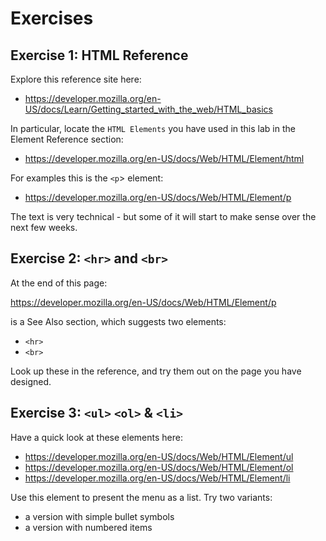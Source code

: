 # Exercises

## Exercise 1: HTML Reference

Explore this reference site here:

- <https://developer.mozilla.org/en-US/docs/Learn/Getting_started_with_the_web/HTML_basics>

In particular, locate the `HTML Elements` you have used in this lab in the Element Reference section:

- <https://developer.mozilla.org/en-US/docs/Web/HTML/Element/html>

For examples this is the `<p`> element:

- <https://developer.mozilla.org/en-US/docs/Web/HTML/Element/p>

The text is very technical - but some of it will start to make sense over the next few weeks.

## Exercise 2: `<hr>` and `<br>`

At the end of this page:

<https://developer.mozilla.org/en-US/docs/Web/HTML/Element/p>

is a See Also section, which suggests two elements:

- `<hr>`
- `<br>`

Look up these in the reference, and try them out on the page you have designed.

## Exercise 3: `<ul>` `<ol>` & `<li>`

Have a quick look at these elements here:

- <https://developer.mozilla.org/en-US/docs/Web/HTML/Element/ul>
- <https://developer.mozilla.org/en-US/docs/Web/HTML/Element/ol>
- <https://developer.mozilla.org/en-US/docs/Web/HTML/Element/li>

Use this element to present the menu as a list. Try two variants:

- a version with simple bullet symbols
- a version with numbered items
